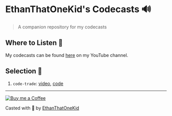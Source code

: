 # EthanThatOneKid's Codecasts 🔊
> A companion repository for my codecasts

## Where to Listen 🔮
My codecasts can be found [here][videos] on my YouTube channel.

## Selection 💽
1. `code-trade`: [video](https://youtu.be/-jtmtDOsr5U), [code](https://github.com/EthanThatOneKid/code-trade)

---

[![Buy me a Coffee](https://img.shields.io/badge/buy%20me%20a-coffee-%23FF813F)][bmac]

Casted with 💖 by [EthanThatOneKid][site]

[site]: http://ethandavidson.com/
[videos]: https://www.youtube.com/playlist?list=PLbLNnDY4DZ9cRRev6DidK2Mh0P1-UY8QQ
[bmac]: http://buymeacoff.ee/etok